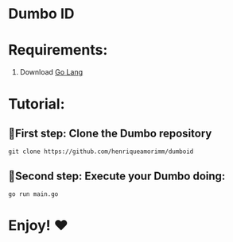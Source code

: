 # Dumbo ID
# Requirements:

1. Download <a href="https://larien.gitbook.io/aprenda-go-com-testes/primeiros-passos-com-go/instalacao-do-go#o-ambiente-go">Go Lang</a>

# Tutorial:
## 🔵First step: Clone the Dumbo repository
```
git clone https://github.com/henriqueamorimm/dumboid
```
## 🔵Second step: Execute your Dumbo doing:
```
go run main.go
```
# Enjoy! ❤


